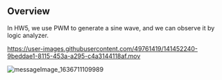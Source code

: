 ## Overview

In HW5, we use PWM to generate a sine wave, and we can observe it by logic analyzer.



https://user-images.githubusercontent.com/49761419/141452240-9beddae1-8115-453a-a295-c4a3144118af.mov



![messageImage_1636711109989](https://user-images.githubusercontent.com/49761419/141452257-70fe0554-bac1-4629-b5a8-a1e17ab12ded.jpg)
